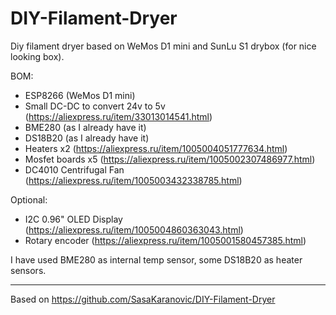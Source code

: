 # DIY-Filament-Dryer

Diy filament dryer based on WeMos D1 mini and SunLu S1 drybox (for nice looking box).

BOM:
- ESP8266 (WeMos D1 mini)
- Small DC-DC to convert 24v to 5v (https://aliexpress.ru/item/33013014541.html)
- BME280 (as I already have it)
- DS18B20 (as I already have it)
- Heaters x2 (https://aliexpress.ru/item/1005004051777634.html)
- Mosfet boards x5 (https://aliexpress.ru/item/1005002307486977.html)
- DC4010 Centrifugal Fan (https://aliexpress.ru/item/1005003432338785.html)

Optional:
- I2C 0.96" OLED Display (https://aliexpress.ru/item/1005004860363043.html)
- Rotary encoder (https://aliexpress.ru/item/1005001580457385.html)

I have used BME280 as internal temp sensor, some DS18B20 as heater sensors.

-----------------------------------
Based on https://github.com/SasaKaranovic/DIY-Filament-Dryer
